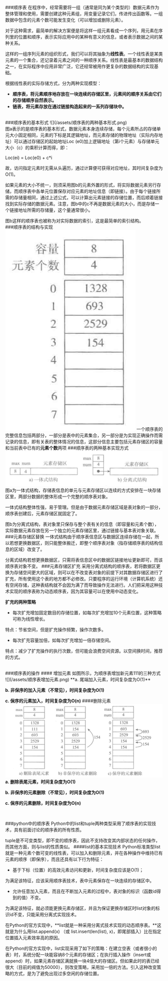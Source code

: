 
###顺序表
在程序中，经常需要将一组（通常是同为某个类型的）数据元素作为整体管理和使用，需要创建这种元素组，用变量记录它们，传进传出函数等。一组数据中包含的元素个数可能发生变化（可以增加或删除元素）。

对于这种需求，最简单的解决方案便是将这样一组元素看成一个序列，用元素在序列里的位置和顺序，表示实际应用中的某种有意义的信息，或者表示数据之间的某种关系。

这样的一组序列元素的组织形式，我们可以将其抽象为**线性表**。一个线性表是某类元素的一个集合，还记录着元素之间的一种顺序关系。线性表是最基本的数据结构之一，在实际程序中应用非常广泛，它还经常被用作更复杂的数据结构的实现基础。

根据线性表的实际存储方式，分为两种实现模型：

- **顺序表，将元素顺序地存放在一块连续的存储区里，元素间的顺序关系由它们的存储顺序自然表示。**
- **链表，将元素存放在通过链接构造起来的一系列存储块中。**

<br>
###顺序表的基本形式
![](/assets/顺序表的两种基本形式.png)
<br>
图a表示的是顺序表的基本形式，数据元素本身连续存储，每个元素所占的存储单元大小固定相同，元素的下标是其逻辑地址，而元素存储的物理地址（实际内存地址）可以通过存储区的起始地址Loc (e0)加上逻辑地址（第i个元素）与存储单元大小（c）的乘积计算而得，即：

Loc(ei) = Loc(e0) + c*i

故，访问指定元素时无需从头遍历，通过计算便可获得对应地址，其时间复杂度为O(1)。

如果元素的大小不统一，则须采用图b的元素外置的形式，将实际数据元素另行存储，而顺序表中各单元位置保存对应元素的地址信息（即链接）。由于每个链接所需的存储量相同，通过上述公式，可以计算出元素链接的存储位置，而后顺着链接找到实际存储的数据元素。注意，图b中的c不再是数据元素的大小，而是存储一个链接地址所需的存储量，这个量通常很小。

图b这样的顺序表也被称为对实际数据的索引，这是最简单的索引结构。
<br>
###顺序表的结构与实现
![](/assets/1.png)
一个顺序表的完整信息包括两部分，一部分是表中的元素集合，另一部分是为实现正确操作而需记录的信息，即有关表的整体情况的信息，这部分信息主要包括元素存储区的容量和当前表中已有的**元素个数**两项
###顺序表的两种基本实现方式
![](/assets/2.png)
图a为一体式结构，存储表信息的单元与元素存储区以连续的方式安排在一块存储区里，两部分数据的整体形成一个完整的顺序表对象。

一体式结构整体性强，易于管理。但是由于数据元素存储区域是表对象的一部分，顺序表创建后，元素存储区就固定了。

图b为分离式结构，表对象里只保存与整个表有关的信息（即容量和元素个数），实际数据元素存放在另一个独立的元素存储区里，通过链接与基本表对象关联。
###元素存储区替换
一体式结构由于顺序表信息区与数据区连续存储在一起，所以若想更换数据区，则只能整体搬迁，即整个顺序表对象（指存储顺序表的结构信息的区域）改变了。

分离式结构若想更换数据区，只需将表信息区中的数据区链接地址更新即可，而该顺序表对象不变。
###元素存储区扩充
采用分离式结构的顺序表，若将数据区更换为存储空间更大的区域，则可以在不改变表对象的前提下对其数据存储区进行了扩充，所有使用这个表的地方都不必修改。只要程序的运行环境（计算机系统）还有空闲存储，这种表结构就不会因为满了而导致操作无法进行。人们把采用这种技术实现的顺序表称为动态顺序表，因为其容量可以在使用中动态变化。

**扩充的两种策略**

- 每次扩充增加固定数目的存储位置，如每次扩充增加10个元素位置，这种策略可称为线性增长。

特点：节省空间，但是扩充操作频繁，操作次数多。

- 每次扩充容量加倍，如每次扩充增加一倍存储空间。

特点：减少了扩充操作的执行次数，但可能会浪费空间资源。以空间换时间，推荐的方式。

<br>
###顺序表的操作
####  增加元素
如图所示，为顺序表增加新元素111的三种方式
![](/assets/顺序表增加元素.png)
**a. 尾端加入元素，时间复杂度为O(1)**

**b. 非保序的加入元素（不常见），时间复杂度为O(1)**

**c. 保序的元素加入，时间复杂度为O(n)**
####删除元素
![](/assets/顺序表删除元素.png)
**a. 删除表尾元素，时间复杂度为O(1)**

**b. 非保序的元素删除（不常见），时间复杂度为O(1)**

**c. 保序的元素删除，时间复杂度为O(n)**

<br>

###python中的顺序表
Python中的list和tuple两种类型采用了顺序表的实现技术，具有前面讨论的顺序表的所有性质。

tuple是不可变类型，即不变的顺序表，因此不支持改变其内部状态的任何操作，而其他方面，则与list的性质类似。
####list的基本实现技术
Python标准类型list就是一种元素个数可变的线性表，可以加入和删除元素，并在各种操作中维持已有元素的顺序（即保序），而且还具有以下行为特征：

- 基于下标（位置）的高效元素访问和更新，时间复杂度应该是O(1)；

为满足该特征，应该采用顺序表技术，表中元素保存在一块连续的存储区中。

- 允许任意加入元素，而且在不断加入元素的过程中，表对象的标识（函数id得到的值）不变。

为满足该特征，就必须能更换元素存储区，并且为保证更换存储区时list对象的标识id不变，只能采用分离式实现技术。

在Python的官方实现中，**list就是一种采用分离式技术实现的动态顺序表。**这就是为什么用list.append(x) （或 list.insert(len(list), x)，即尾部插入）比在指定位置插入元素效率高的原因。

在Python的官方实现中，list实现采用了如下的策略：在建立空表（或者很小的表）时，系统分配一块能容纳8个元素的存储区；在执行插入操作（insert或append）时，如果元素存储区满就换一块4倍大的存储区。但如果此时的表已经很大（目前的阀值为50000），则改变策略，采用加一倍的方法。引入这种改变策略的方式，是为了避免出现过多空闲的存储位置。